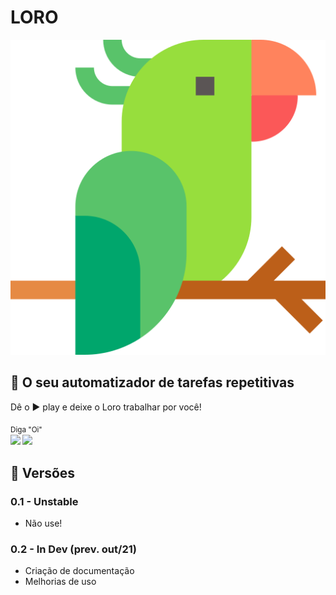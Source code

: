 # LORO

![LORO](/media/logo512px.png)

## :seat: O seu automatizador de tarefas repetitivas

Dê o :arrow_forward: play e deixe o Loro trabalhar por você!

<sub>Diga "Oi" <br>
[<img src="https://img.shields.io/badge/linkedin-%230077B5.svg?&style=for-the-badge&logo=linkedin&logoColor=white" />](https://www.linkedin.com/in/hideraldoluis/) 
[<img src = "https://img.shields.io/badge/instagram-%23E4405F.svg?&style=for-the-badge&logo=instagram&logoColor=white">](https://www.instagram.com/hideraldojunior/) 
</sub>

## :hatching_chick: Versões
### 0.1 - Unstable
- Não use! 

### 0.2 - In Dev (prev. out/21)
- Criação de documentação
- Melhorias de uso
